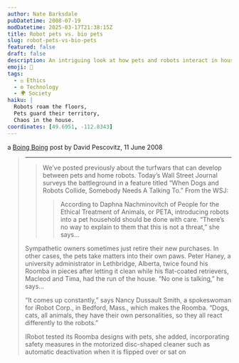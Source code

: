 ```yaml
---
author: Nate Barksdale
pubDatetime: 2008-07-19
modDatetime: 2025-03-17T21:38:15Z
title: Robot pets vs. bio pets
slug: robot-pets-vs-bio-pets
featured: false
draft: false
description: An intriguing look at how pets and robots interact in households, highlighting the challenges of integrating technology with our furry friends.
emoji: 🤖
tags:
  - ⚖️ Ethics
  - ⚙️ Technology
  - 🌍 Society
haiku: |
  Robots roam the floors,  
  Pets guard their territory,  
  Chaos in the house.
coordinates: [49.6951, -112.8343]
---
```


a [Boing Boing](http://feeds.boingboing.net/~r/boingboing/iBag/~3/309758909/wall-street-journal-1.html) post by David Pescovitz, 11 June 2008

> ---
>
> > We’ve posted previously about the turfwars that can develop between pets and home robots. Today’s Wall Street Journal surveys the battleground in a feature titled “When Dogs and Robots Collide, Somebody Needs A Talking To.” From the WSJ:
> >
> > > According to Daphna Nachminovitch of People for the Ethical Treatment of Animals, or PETA, introducing robots into a pet household should be done with care. “There’s no way to explain to them that this is not a threat,” she says…
>
> Sympathetic owners sometimes just retire their new purchases. In other cases, the pets take matters into their own paws. Peter Haney, a university administrator in Lethbridge, Alberta, twice found his Roomba in pieces after letting it clean while his flat-coated retrievers, Macleod and Tima, had the run of the house. “No one is talking,” he says…
>
> “It comes up constantly,” says Nancy Dussault Smith, a spokeswoman for iRobot Corp., in Bedford, Mass., which makes the Roomba. “Dogs, cats, all animals, they have their own personalities, so they all react differently to the robots.”
>
> IRobot tested its Roomba designs with pets, she added, incorporating safety measures in the motorized disc-shaped cleaner such as automatic deactivation when it is flipped over or sat on
>
> >
